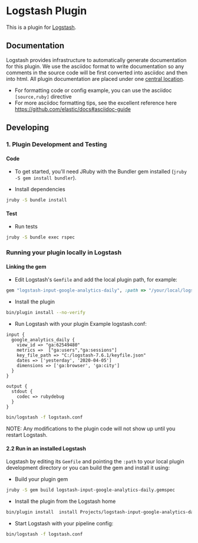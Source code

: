 # Logstash Plugin

This is a plugin for [Logstash](https://github.com/elastic/logstash).

## Documentation

Logstash provides infrastructure to automatically generate documentation for this plugin. We use the asciidoc format to write documentation so any comments in the source code will be first converted into asciidoc and then into html. All plugin documentation are placed under one [central location](http://www.elastic.co/guide/en/logstash/current/).

- For formatting code or config example, you can use the asciidoc `[source,ruby]` directive
- For more asciidoc formatting tips, see the excellent reference here https://github.com/elastic/docs#asciidoc-guide

## Developing

### 1. Plugin Development and Testing

#### Code
- To get started, you'll need JRuby with the Bundler gem installed (`jruby -S gem install bundler`).

- Install dependencies

```sh
jruby -S bundle install
```

#### Test

- Run tests

```sh
jruby -S bundle exec rspec
```

### Running your plugin locally in Logstash

#### Linking the gem

- Edit Logstash's `Gemfile` and add the local plugin path, for example:

```ruby
gem "logstash-input-google-analytics-daily", :path => "/your/local/logstash-input-googleanalytics"
```

- Install the plugin
```sh
bin/plugin install --no-verify
```
- Run Logstash with your plugin
Example logstash.conf:

```
input {
  google_analytics_daily {
    view_id => "ga:62549480"
    metrics =>  ["ga:users","ga:sessions"]
    key_file_path => "C:/logstash-7.6.1/keyfile.json"
    dates => ['yesterday', '2020-04-05']
    dimensions => ['ga:browser', 'ga:city']
  }
}

output {
  stdout {
    codec => rubydebug
  }
}
```

```sh
bin/logstash -f logstash.conf
```

NOTE: Any modifications to the plugin code will not show up until you restart Logstash.

#### 2.2 Run in an installed Logstash

 Logstash by editing its `Gemfile` and pointing the `:path` to your local plugin development directory or you can build the gem and install it using:

- Build your plugin gem
```sh
jruby -S gem build logstash-input-google-analytics-daily.gemspec
```
- Install the plugin from the Logstash home
```sh
bin/plugin install  install Projects/logstash-input-google-analytics-daily/logstash-input-google-analytics-daily-1.0.0.gem
```
- Start Logstash with your pipeline config:

```sh
bin/logstash -f logstash.conf
```
